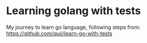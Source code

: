 # Learning golang with tests

My journey to learn go language, following steps from: https://github.com/quii/learn-go-with-tests

